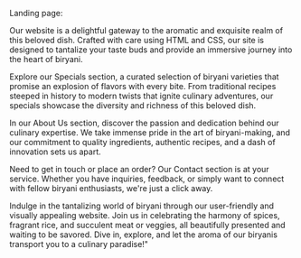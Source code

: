 Landing page:
 
Our website is a delightful gateway to the aromatic and exquisite realm of this beloved dish. Crafted with care using HTML and CSS, our site is designed to tantalize your taste buds and provide an immersive journey into the heart of biryani.

Explore our Specials section, a curated selection of biryani varieties that promise an explosion of flavors with every bite. From traditional recipes steeped in history to modern twists that ignite culinary adventures, our specials showcase the diversity and richness of this beloved dish.

In our About Us section, discover the passion and dedication behind our culinary expertise. We take immense pride in the art of biryani-making, and our commitment to quality ingredients, authentic recipes, and a dash of innovation sets us apart.

Need to get in touch or place an order? Our Contact section is at your service. Whether you have inquiries, feedback, or simply want to connect with fellow biryani enthusiasts, we're just a click away.

Indulge in the tantalizing world of biryani through our user-friendly and visually appealing website. Join us in celebrating the harmony of spices, fragrant rice, and succulent meat or veggies, all beautifully presented and waiting to be savored. Dive in, explore, and let the aroma of our biryanis transport you to a culinary paradise!"
